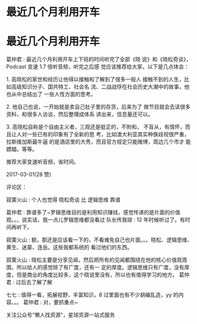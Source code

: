 # 最近几个月利用开车

# 最近几个月利用开车

葛仲君 : 最近几个月利用开车上下班的时间听完了全部《晓 说》和《晓松奇谈》，Podcast 变速 1.7 倍听音频，听完之后感 觉应该推荐给大家，以下是几点体会：

1\. 高晓松的家世和经历让他得以接触和了解到了很多一般人 接触不到的人生，比如高级知识分子、国共特工、社会名 流、二战战俘在社会历史大潮中的故事，他也从中总结出了 一些人性方面的思考。

2\. 他自己也说，一开始就是卖自己肚子里的存货，后来为了 做节目就会去读很多资料，和很多人访谈，然后整理成体系 讲出来，信息量还可以。

3\. 高晓松自称是个自由主义者，三观还是挺正的，不附和， 不盲从，有情怀，而且让人对一些已有的印象有了全新的思 考，比如澳大利亚其实种族歧视很严重，拉斯维加斯最牛逼 的是酒店里的大秀，而且官方规定只能赌博，周边几个市才 能嫖娼，等等。

推荐大家变速听音频，省时间。

2017-03-01(28 赞)

评论区：

寂寞火山 : 个人也觉得 晓松奇谈 比 逻辑思维 靠谱

葛仲君 : 靠谱多了~罗辑思维目的是利用知识赚钱，感觉传递的是片面的价值观。。。说实话，我一点儿罗辑思维都没看过 队长传我球 : 12 年时候听过了。有时间再听下。

寂寞火山 : 额，那还是应该看一下的，不看难免自己也片面。。。晓松、逻辑思维、黄生、迷蒙、连岳。这些我都系统的 看过他们的东西。

寂寞火山 : 晓松主要是分享见闻，然后把所有的见闻都围绕在他的核心价值观周围，所以给人的感觉除了有广度，还有一 定的厚度。逻辑思维只有广度，没有厚度，但是商业的角度比较多，这个晓说里没有，所以也有值得学习的地方。 葛仲君 : 过后去了解了解

七七 : 值得一看，拓展视野，丰富知识，8 过里面也有不少胡编乱造，yy 的内容。。。 葛仲君 : 对，要抓重点~

关注公众号"懒人找资源"，星球资源一站式服务
